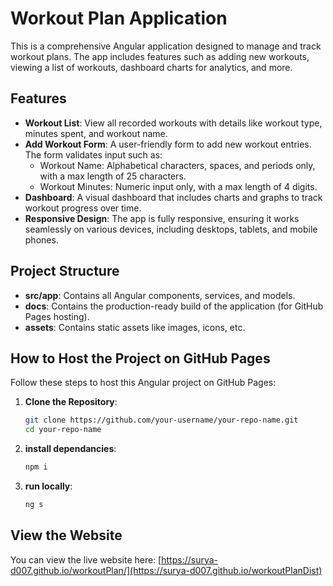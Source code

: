 # Workout Plan Application

This is a comprehensive Angular application designed to manage and track workout plans. The app includes features such as adding new workouts, viewing a list of workouts, dashboard charts for analytics, and more.

## Features

- **Workout List**: View all recorded workouts with details like workout type, minutes spent, and workout name.
- **Add Workout Form**: A user-friendly form to add new workout entries. The form validates input such as:
  - Workout Name: Alphabetical characters, spaces, and periods only, with a max length of 25 characters.
  - Workout Minutes: Numeric input only, with a max length of 4 digits.
- **Dashboard**: A visual dashboard that includes charts and graphs to track workout progress over time.
- **Responsive Design**: The app is fully responsive, ensuring it works seamlessly on various devices, including desktops, tablets, and mobile phones.

## Project Structure

- **src/app**: Contains all Angular components, services, and models.
- **docs**: Contains the production-ready build of the application (for GitHub Pages hosting).
- **assets**: Contains static assets like images, icons, etc.

## How to Host the Project on GitHub Pages

Follow these steps to host this Angular project on GitHub Pages:

1. **Clone the Repository**:
   ```bash
   git clone https://github.com/your-username/your-repo-name.git
   cd your-repo-name

   
2. **install dependancies**:
   ```bash
   npm i

3. **run locally**:
   ```bash
   ng s


## View the Website

You can view the live website here: [https://surya-d007.github.io/workoutPlan/](https://surya-d007.github.io/workoutPlanDist)



